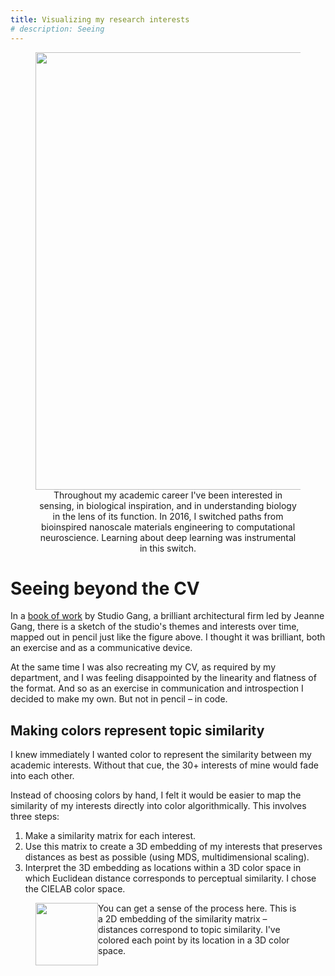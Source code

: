 ```yaml
---
title: Visualizing my research interests
# description: Seeing 
---
```


<figure><center>
  <img width="700" src="{{site.baseurl}}/assets/images/interests/interests_ai.png" data-action="zoom">
  <caption> Throughout my academic career I've been interested in sensing, in biological inspiration, and in understanding biology in the lens of its function. In 2016, I switched paths from bioinspired nanoscale materials engineering to computational neuroscience. Learning about deep learning was instrumental in this switch. </caption>
</center></figure>

# Seeing beyond the CV

In a [book of work](https://studiogang.com/publication/monograph) by Studio Gang, a brilliant architectural firm led by Jeanne Gang, there is a sketch of the studio's themes and interests over time, mapped out in pencil just like the figure above. I thought it was brilliant, both an exercise and as a communicative device.

At the same time I was also recreating my CV, as required by my department, and I was feeling disappointed by the linearity and flatness of the format. And so as an exercise in communication and introspection I decided to make my own. But not in pencil – in code.

## Making colors represent topic similarity

I knew immediately I wanted color to represent the similarity between my academic interests. Without that cue, the 30+ interests of mine would fade into each other.

Instead of choosing colors by hand, I felt it would be easier to map the similarity of my interests directly into color algorithmically. This involves three steps:

1) Make a similarity matrix for each interest.
2) Use this matrix to create a 3D embedding of my interests that preserves distances as best as possible (using MDS, multidimensional scaling).
3) Interpret the 3D embedding as locations within a 3D color space in which Euclidean distance corresponds to perceptual similarity. I chose the CIELAB color space.


<figure><left>
  <img width="100" style="float: left" src="{{site.baseurl}}/assets/images/interests/2d.png" data-action="zoom">
  <caption> You can get a sense of the process here. This is a 2D embedding of the similarity matrix –  distances correspond to topic similarity. I've colored each point by its location in a 3D color space. </caption>
</left></figure>


